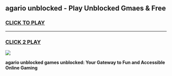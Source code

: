 
## agario unblocked - Play Unblocked Gmaes & Free
<h3>
<a href="https://premium.freeplayer.one?title=agario_unblocked&ref=20F">CLICK TO PLAY</a></h3>
<hr>

<h3>
<a href="https://premium.freeplayer.one?title=agario_unblocked&ref=20F">CLICK 2 PLAY</a>
  
</h3>

<a href="https://premium.freeplayer.one?title=agario_unblocked&ref=20F/"><img src="https://clearcache.store/games.png"></a>


**agario unblocked games unblocked: Your Gateway to Fun and Accessible Online Gaming**

